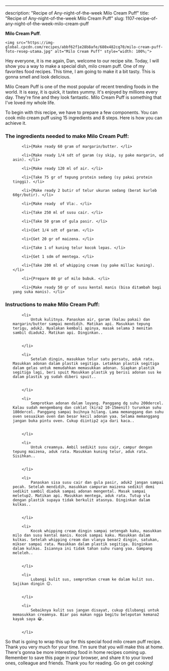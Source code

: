 ---
description: "Recipe of Any-night-of-the-week Milo Cream Puff"
title: "Recipe of Any-night-of-the-week Milo Cream Puff"
slug: 1107-recipe-of-any-night-of-the-week-milo-cream-puff

<p>
	<strong>Milo Cream Puff</strong>. 
	
</p>
<p>
	
	<img src="https://img-global.cpcdn.com/recipes/abbf62f1e28b8afe/680x482cq70/milo-cream-puff-foto-resep-utama.jpg" alt="Milo Cream Puff" style="width: 100%;">
	
	
</p>
<p>
	Hey everyone, it is me again, Dan, welcome to our recipe site. Today, I will show you a way to make a special dish, milo cream puff. One of my favorites food recipes. This time, I am going to make it a bit tasty. This is gonna smell and look delicious.
</p>
	
<p>
	Milo Cream Puff is one of the most popular of recent trending foods in the world. It is easy, it is quick, it tastes yummy. It's enjoyed by millions every day. They're fine and they look fantastic. Milo Cream Puff is something that I've loved my whole life.
</p>
<p>
	
</p>

<p>
To begin with this recipe, we have to prepare a few components. You can cook milo cream puff using 15 ingredients and 8 steps. Here is how you can achieve it.
</p>

<h3>The ingredients needed to make Milo Cream Puff:</h3>

<ol>
	
		<li>{Make ready 60 gram of margarin/butter. </li>
	
		<li>{Make ready 1/4 sdt of garam (sy skip, sy pake margarin, ud asin). </li>
	
		<li>{Make ready 120 ml of air. </li>
	
		<li>{Take 75 gr of tepung protein sedang (sy pakai protein tinggi). </li>
	
		<li>{Make ready 2 butir of telur ukuran sedang (berat kurleb 60gr/butir). </li>
	
		<li>{Make ready  of Vla:. </li>
	
		<li>{Take 250 ml of susu cair. </li>
	
		<li>{Take 50 gram of gula pasir. </li>
	
		<li>{Get 1/4 sdt of garam. </li>
	
		<li>{Get 20 gr of maizena. </li>
	
		<li>{Take 1 of kuning telur kocok lepas. </li>
	
		<li>{Get 1 sdm of mentega. </li>
	
		<li>{Take 200 ml of whipping cream (sy pake millac kuning). </li>
	
		<li>{Prepare 80 gr of milo bubuk. </li>
	
		<li>{Make ready 50 gr of susu kental manis (bisa ditambah bagi yang suka manis). </li>
	
</ol>
<p>
	
</p>

<h3>Instructions to make Milo Cream Puff:</h3>

<ol>
	
		<li>
			Untuk kulitnya. Panaskan air, garam (kalau pakai) dan margarin/butter sampai mendidih. Matikan api. Masukkan tepung terigu, aduk2. Nyalakan kembali apinya, masak selama 3 menitan sambil diaduk2. Matikan api. Dinginkan..
			
			
		</li>
	
		<li>
			Setelah dingin, masukkan telur satu persatu, aduk rata. Masukkan adonan dalam plastik segitiga. Letakkan plastik segitiga dalam gelas untuk memudahkan memasukkan adonan. Siapkan plastik segitiga lagi, beri spuit Masukkan plastik yg berisi adonan sus ke dalam plastik yg sudah diberi spuit..
			
			
		</li>
	
		<li>
			Semprotkan adonan dalam loyang. Panggang dg suhu 200dercel. Kalau sudah mengembang dan coklat (kira2 10-15menit) turunkan suhu 180dercel. Panggang sampai buihnya hilang. Lama memanggang dan suhu oven sesuaikan oven dan besar kecil adonan yaa. Selama memanggang jangan buka pintu oven. Cukup diintip2 aja dari kaca..
			
			
		</li>
	
		<li>
			Untuk creamnya. Ambil sedikit susu cair, campur dengan tepung maizena, aduk rata. Masukkan kuning telur, aduk rata. Sisihkan..
			
			
		</li>
	
		<li>
			Panaskan sisa susu cair dan gula pasir, aduk2 jangan sampai pecah. Setelah mendidih, masukkan campuran maizena sedikit demi sedikit sambil diaduk sampai adonan mengental. Masak sampai meletup2. Matikan api. Masukkan mentega, aduk rata. Tutup vla dengan plastik supaya tidak berkulit atasnya. Dinginkan dalam kulkas..
			
			
		</li>
	
		<li>
			Kocok whipping cream dingin sampai setengah kaku, masukkan milo dan susu kental manis. Kocok sampai kaku. Masukkan dalam kulkas. Setelah whipping cream dan vlanya benar2 dingin, satukan, mikser sampai rata. Masukkan dalam plastik segitiga. Dinginkan dalam kulkas. Isiannya ini tidak tahan suhu ruang yaa. Gampang meleleh..
			
			
		</li>
	
		<li>
			Lubangi kulit sus, semprotkan cream ke dalam kulit sus. Sajikan dingin 😊.
			
			
		</li>
	
		<li>
			Sebaiknya kulit sus jangan disayat, cukup dilubangi untuk memasukkan creamnya. Biar pas makan ngga begitu belepotan kemana2 kayak saya 😂.
			
			
		</li>
	
</ol>

<p>
	
</p>

<p>
	So that is going to wrap this up for this special food milo cream puff recipe. Thank you very much for your time. I'm sure that you will make this at home. There's gonna be more interesting food in home recipes coming up. Remember to save this page in your browser, and share it to your loved ones, colleague and friends. Thank you for reading. Go on get cooking!
</p>

